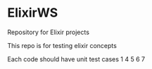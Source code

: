 # ElixirWS
Repository for Elixir projects

This repo is for testing elixir concepts

Each code should have unit test cases 1
4
5
6
7